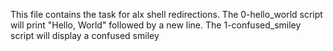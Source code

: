 This file contains the task for alx shell redirections. The 0-hello_world script will print "Hello, World" followed by a new line.
The 1-confused_smiley script will display a confused smiley
